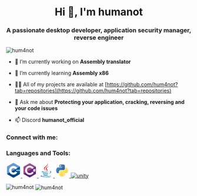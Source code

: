 <h1 align="center">Hi 👋, I'm humanot</h1>
<h3 align="center">A passionate desktop developer, application security manager, reverse engineer</h3>

<p align="left"> <img src="https://komarev.com/ghpvc/?username=hum4not&label=Profile%20views&color=0e75b6&style=flat" alt="hum4not" /> </p>

- 🔭 I’m currently working on **Assembly translator**

- 🌱 I’m currently learning **Assembly x86**

- 👨‍💻 All of my projects are available at [https://github.com/hum4not?tab=repositories](https://github.com/hum4not?tab=repositories)

- 💬 Ask me about **Protecting your application, cracking, reversing and your code issues**

- 📫 Discord **humanot_official**

<h3 align="left">Connect with me:</h3>
<p align="left">
</p>

<h3 align="left">Languages and Tools:</h3>
<p align="left"> <a href="https://www.w3schools.com/cpp/" target="_blank" rel="noreferrer"> <img src="https://raw.githubusercontent.com/devicons/devicon/master/icons/cplusplus/cplusplus-original.svg" alt="cplusplus" width="40" height="40"/> </a> <a href="https://www.w3schools.com/cs/" target="_blank" rel="noreferrer"> <img src="https://raw.githubusercontent.com/devicons/devicon/master/icons/csharp/csharp-original.svg" alt="csharp" width="40" height="40"/> </a> <a href="https://www.java.com" target="_blank" rel="noreferrer"> <img src="https://raw.githubusercontent.com/devicons/devicon/master/icons/java/java-original.svg" alt="java" width="40" height="40"/> </a> <a href="https://www.python.org" target="_blank" rel="noreferrer"> <img src="https://raw.githubusercontent.com/devicons/devicon/master/icons/python/python-original.svg" alt="python" width="40" height="40"/> </a> <a href="https://unity.com/" target="_blank" rel="noreferrer"> <img src="https://www.vectorlogo.zone/logos/unity3d/unity3d-icon.svg" alt="unity" width="40" height="40"/> </a> </p>

<p><img align="left" src="https://github-readme-stats.vercel.app/api/top-langs?username=hum4not&show_icons=true&locale=en&layout=compact" alt="hum4not" /></p>

<p>&nbsp;<img align="center" src="https://github-readme-stats.vercel.app/api?username=hum4not&show_icons=true&locale=en" alt="hum4not" /></p>
